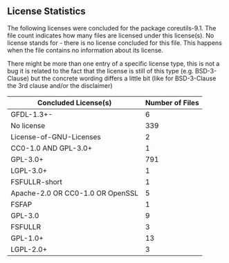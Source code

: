 ## License Statistics
The following licenses were concluded for the package coreutils-9.1. The file count indicates how many files are licensed under this license(s). No license stands for - there is no license concluded for this file. This happens when the file contains no information about its license. 

There might be more than one entry of a specific license type, this is not a bug it is related to the fact that the license is still of this type (e.g. BSD-3-Clause) but the concrete wording differs a little bit (like for BSD-3-Clause the 3rd clause and/or the disclaimer)
 
| Concluded License(s) | Number of Files | 
|----------------------|-----------------|
| GFDL-1.3+- | 6 |
| No license | 339 |
| License-of-GNU-Licenses | 2 |
| CC0-1.0 AND GPL-3.0+ | 1 |
| GPL-3.0+ | 791 |
| LGPL-3.0+ | 1 |
| FSFULLR-short | 1 |
| Apache-2.0 OR CC0-1.0 OR OpenSSL | 5 |
| FSFAP | 1 |
| GPL-3.0 | 9 |
| FSFULLR | 3 |
| GPL-1.0+ | 13 |
| LGPL-2.0+ | 3 |
